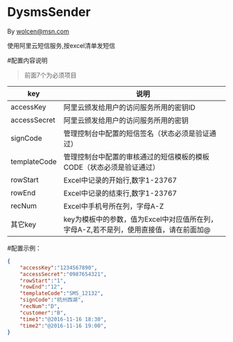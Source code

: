 # DysmsSender
By wolcen@msn.com

使用阿里云短信服务,按excel清单发短信

#配置内容说明

>前面7个为必须项目

|key|说明|
|---|---|
|accessKey    |阿里云颁发给用户的访问服务所用的密钥ID|
|accessSecret |阿里云颁发给用户的访问服务所用的密钥|
|signCode     |管理控制台中配置的短信签名（状态必须是验证通过）|
|templateCode |管理控制台中配置的审核通过的短信模板的模板CODE（状态必须是验证通过）|
|rowStart     |Excel中记录的开始行,数字1-23767|
|rowEnd       |Excel中记录的结束行,数字1-23767|
|recNum       |Excel中手机号所在列，字母A-Z|
|其它key       |key为模板中的参数，值为Excel中对应值所在列，字母A-Z,若不是列，使用直接值，请在前面加@|

#配置示例：

```json
{
	"accessKey":"1234567890",
	"accessSecret":"0987654321",
	"rowStart":"1",
	"rowEnd":"12",
	"templateCode":"SMS_12132",
	"signCode":"杭州西湖",
	"recNum":"D",
	"customer":"B",
	"time1":"@2016-11-16 18:30",
	"time2":"@2016-11-16 19:00",
}
```

